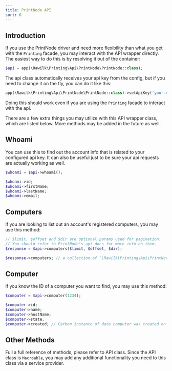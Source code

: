 ```yaml
---
title: PrintNode API
sort: 6
---
```


## Introduction

If you use the PrintNode driver and need more flexibility than what you get with the `Printing` facade, you may interact with the API wrapper directly.
The easiest way to do this is by resolving it out of the container:

```php
$api = app(\Rawilk\Printing\Api\PrintNode\PrintNode::class);
```

The api class automatically receives your api key from the config, but if you need to change it on the fly, you can do it like this:

```php
app(\Rawilk\Printing\Api\PrintNode\PrintNode::class)->setApiKey('your-new-key');
```

Doing this should work even if you are using the `Printing` facade to interact with the api.

There are a few extra things you may utilize with this API wrapper class, which are listed below. More methods may be added in the future as well.

## Whoami

You can use this to find out the account info that is related to your configured api key. It can also be useful just to be sure your api requests
are actually working as well.

```php
$whoami = $api->whoami();

$whoami->id;
$whoami->firstName;
$whoami->lastName;
$whoami->email;
```

## Computers

If you are looking to list out an account's registered computers, you may use this method:

```php
// $limit, $offset and $dir are optional params used for pagination.
// You should refer to PrintNode's api docs for more info on them.
$response = $api->computers($limit, $offset, $dir);

$response->computers; // a collection of `\Rawilk\Printing\Api\PrintNode\Entity\Computer` instances
```

## Computer

If you know the ID of a computer you want to find, you may use this method:

```php
$computer = $api->computer(1234);

$computer->id;
$computer->name;
$computer->hostName;
$computer->state;
$computer->created; // Carbon instance of date computer was created on your account
```

## Other Methods

Full a full reference of methods, please refer to API class. Since the API class is `Macroable`, you may add any additional functionality you need to this
class via a service provider.
